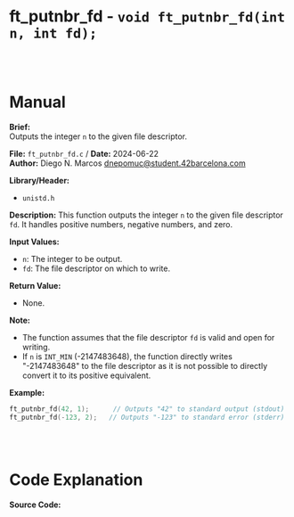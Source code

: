 # ft_putnbr_fd - `void ft_putnbr_fd(int n, int fd);`
<br>
<br>

# Manual
**Brief:**  
Outputs the integer `n` to the given file descriptor.

**File:** `ft_putnbr_fd.c` / **Date:** 2024-06-22  
**Author:** Diego N. Marcos <dnepomuc@student.42barcelona.com>

**Library/Header:**  
* `unistd.h`

**Description:**
This function outputs the integer `n` to the given file descriptor `fd`. It handles positive numbers, negative numbers, and zero.

**Input Values:**  
* `n`: The integer to be output.
* `fd`: The file descriptor on which to write.

**Return Value:**
* None.

**Note:**  
- The function assumes that the file descriptor `fd` is valid and open for writing.
- If `n` is `INT_MIN` (-2147483648), the function directly writes "-2147483648" to the file descriptor as it is not possible to directly convert it to its positive equivalent.

**Example:**  
```c
ft_putnbr_fd(42, 1);      // Outputs "42" to standard output (stdout)
ft_putnbr_fd(-123, 2);   // Outputs "-123" to standard error (stderr)
```

<br>
<br>

# Code Explanation
**Source Code:**
``` C


```